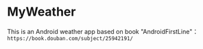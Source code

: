 # MyWeather
This is an Android weather app based on book "AndroidFirstLine"：  
  `https://book.douban.com/subject/25942191/`
